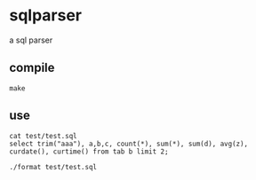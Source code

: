 sqlparser
=========

a sql parser



## compile

	make

## use
	cat test/test.sql
	select trim("aaa"), a,b,c, count(*), sum(*), sum(d), avg(z), curdate(), curtime() from tab b limit 2;

	./format test/test.sql


